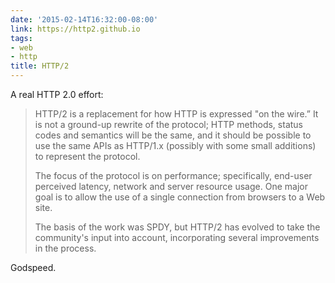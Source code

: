 ```yaml
---
date: '2015-02-14T16:32:00-08:00'
link: https://http2.github.io
tags:
- web
- http
title: HTTP/2
---
```


A real HTTP 2.0 effort:

>HTTP/2 is a replacement for how HTTP is expressed "on the wire.” It is not a ground-up rewrite of the protocol; HTTP methods, status codes and semantics will be the same, and it should be possible to use the same APIs as HTTP/1.x (possibly with some small additions) to represent the protocol.
>
>The focus of the protocol is on performance; specifically, end-user perceived latency, network and server resource usage. One major goal is to allow the use of a single connection from browsers to a Web site.
>
>The basis of the work was SPDY, but HTTP/2 has evolved to take the community's input into account, incorporating several improvements in the process.

Godspeed.
